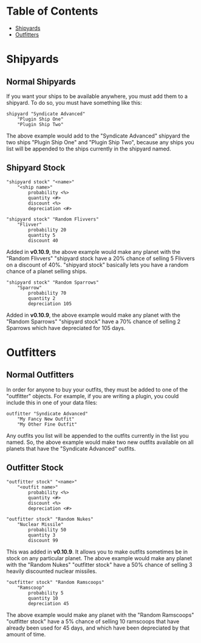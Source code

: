 # Table of Contents

* [Shipyards](#shipyards)
* [Outfitters](#outfitters)

# Shipyards

## Normal Shipyards

If you want your ships to be available anywhere, you must add them to a shipyard. To do so, you must have something like this:

```
shipyard "Syndicate Advanced"
    "Plugin Ship One"
    "Plugin Ship Two"
```

The above example would add to the "Syndicate Advanced" shipyard the two ships "Plugin Ship One" and "Plugin Ship Two", because any ships you list will be appended to the ships currently in the shipyard named.

## Shipyard Stock

```
"shipyard stock" "<name>"
    "<ship name>"
        probability <%>
        quantity <#>
        discount <%>
        depreciation <#>
```
```
"shipyard stock" "Random Flivvers"
    "Flivver"
        probability 20
        quantity 5
        discount 40
```

Added in **v0.10.9**, the above example would make any planet with the "Random Flivvers" "shipyard stock have a 20% chance of selling 5 Flivvers on a discount of 40%. "shipyard stock" basically lets you have a random chance of a planet selling ships.

```
"shipyard stock" "Random Sparrows"
    "Sparrow"
        probability 70
        quantity 2
        depreciation 105
```

Added in **v0.10.9**, the above example would make any planet with the "Random Sparrows" "shipyard stock" have a 70% chance of selling 2 Sparrows which have depreciated for 105 days.

# Outfitters

## Normal Outfitters

In order for anyone to buy your outfits, they must be added to one of the "outfitter" objects. For example, if you are writing a plugin, you could include this in one of your data files:

```
outfitter "Syndicate Advanced"
    "My Fancy New Outfit"
    "My Other Fine Outfit"
```

Any outfits you list will be appended to the outfits currently in the list you named. So, the above example would make two new outfits available on all planets that have the "Syndicate Advanced" outfits.

## Outfitter Stock

```
"outfitter stock" "<name>"
    "<outfit name>"
        probability <%>
        quantity <#>
        discount <%>
        depreciation <#>
```
```
"outfitter stock" "Random Nukes"
    "Nuclear Missile"
        probability 50
        quantity 3
        discount 99
```

This was added in **v0.10.9**. It allows you to make outfits sometimes be in stock on any particular planet. The above example would make any planet with the "Random Nukes" "outfitter stock" have a 50% chance of selling 3 heavily discounted nuclear missiles.

```
"outfitter stock" "Random Ramscoops"
    "Ramscoop"
        probability 5
        quantity 10
        depreciation 45
```

The above example would make any planet with the "Random Ramscoops" "outfitter stock" have a 5% chance of selling 10 ramscoops that have already been used for 45 days, and which have been depreciated by that amount of time.
